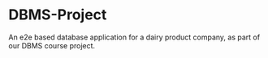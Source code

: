 # DBMS-Project
An e2e based database application for a dairy product company, as part of our DBMS course project.

